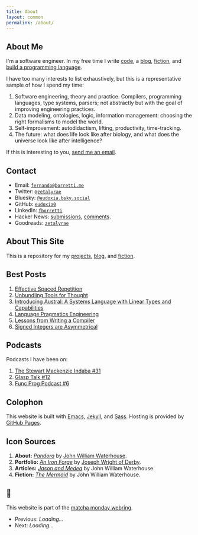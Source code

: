 ```yaml
---
title: About
layout: common
permalink: /about/
---
```


<article>

# About Me

I'm a software engineer. In my free time I write [code][port], a [blog][blog],
[fiction][fiction], and [build a programming language][austral].

[port]: /portfolio/
[austral]: https://github.com/austral/austral
[blog]: /article/
[fiction]: /fiction/
[gh]: https://github.com/eudoxia0

I have too many interests to list exhaustively, but this is a representative
sample of how I spend my time:

1. Software engineering, theory and practice. Compilers, programming languages,
   type systems, parsers; not abstractly but with the goal of improving
   engineering practices.
1. Data modeling, ontologies, logic, information management: choosing the right
   formalisms to model the world.
1. Self-improvement: autodidactism, lifting, productivity, time-tracking.
1. The future: what does life look like after biology, and what does the
   universe look like after intelligence?

If this is interesting to you, [send me an email][mail].

# Contact

- Email: [`fernando@borretti.me`][mail]
- Twitter: [`@zetalyrae`](https://twitter.com/zetalyrae)
- Bluesky: [`@eudoxia.bsky.social`](https://staging.bsky.app/profile/eudoxia.bsky.social)
- GitHub: [`eudoxia0`][gh]
- LinkedIn: [`fborretti`][ln]
- Hacker News: [submissions][hnsub], [comments][hncom].
- Goodreads: [`zetalyrae`](https://www.goodreads.com/zetalyrae)

[mail]: mailto:fernando@borretti.me
[ln]: https://www.linkedin.com/in/fborretti
[hnsub]: https://news.ycombinator.com/submitted?id=zetalyrae
[hncom]: https://news.ycombinator.com/threads?id=zetalyrae

# About This Site

This is a repository for my [projects][port], [blog][blog], and
[fiction][fiction].

# Best Posts

1. [Effective Spaced Repetition](/article/effective-spaced-repetition)
1. [Unbundling Tools for Thought](/article/unbundling-tools-for-thought)
1. [Introducing Austral: A Systems Language with Linear Types and Capabilities](/article/introducing-austral)
1. [Language Pragmatics Engineering](/article/language-pragmatics)
1. [Lessons from Writing a Compiler](/article/lessons-writing-compiler)
1. [Signed Integers are Asymmetrical](/article/signed-integers-asymmetrical)

# Podcasts

Podcasts I have been on:

1. [The Stewart Mackenzie Indaba #31](https://www.youtube.com/watch?v=qMjxZHZkPIM)
2. [Glasp Talk #12](https://www.youtube.com/watch?v=L6VPuYVzLjA)
3. [Func Prog Podcast #6](https://www.youtube.com/watch?v=QcBaJBAQfQo)

# Colophon

This website is built with [Emacs][emacs], [Jekyll][jekyll], and
[Sass][sass]. Hosting is provided by [GitHub Pages][pages].

[emacs]: https://www.gnu.org/software/emacs/
[jekyll]: http://jekyllrb.com/
[sass]: http://sass-lang.com/
[pages]: https://pages.github.com/

## Icon Sources

1. **About:** [_Pandora_][pandora] by [John William Waterhouse][jww].
2. **Portfolio:** [_An Iron Forge_][iron] by [Joseph Wright of Derby][derby].
3. **Articles:** [_Jason and Medea_][jason] by John William Waterhouse.
4. **Fiction:** [_The Mermaid_][mermaid] by John William Waterhouse.

[pandora]: https://en.wikipedia.org/wiki/Pandora_(painting)
[jww]: https://en.wikipedia.org/wiki/John_William_Waterhouse
[iron]: https://commons.wikimedia.org/wiki/File:Joseph_Wright_-_An_Iron_Forge_-_Google_Art_Project.jpg
[derby]: https://en.wikipedia.org/wiki/Joseph_Wright_of_Derby
[jason]: https://en.wikipedia.org/wiki/Jason_and_Medea_(painting)
[mermaid]: https://commons.wikimedia.org/wiki/File:John_William_Waterhouse_A_Mermaid.jpg

# 🍵

This website is part of the [matcha monday webring][mmw].

- Previous: <span id="prev"><i>Loading...</i></span>
- Next: <span id="next"><i>Loading...</i></span>

<script type="module">
  import { getRingNeighbors } from 'https://cdn.jsdelivr.net/gh/joshrees77/Matcha-Monday-/webring.mjs';
  const neighbors = getRingNeighbors("https://borretti.me/about");
  const prev = document.getElementById('prev');
  const next = document.getElementById('next');
  prev.innerHTML = `<a href="${neighbors.previous.url}">${neighbors.previous.name}</a>`
  next.innerHTML = `<a href="${neighbors.next.url}">${neighbors.next.name}</a>`
</script>

[mmw]: https://www.matchamonday.net/

</article>
